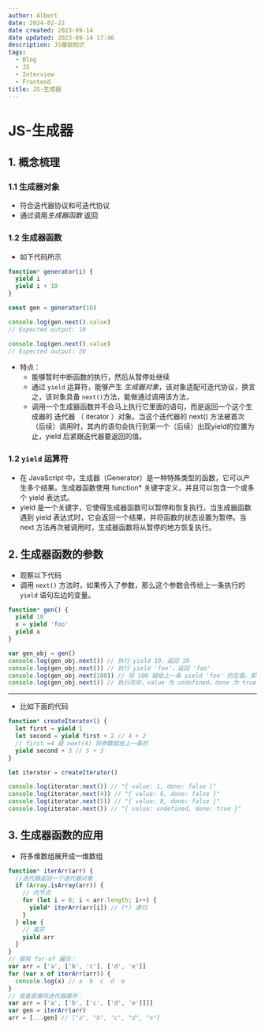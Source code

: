 ```yaml
---
author: Albert
date: 2024-02-22
date created: 2023-09-14
date updated: 2023-09-14 17:46
description: JS基础知识
tags:
  - Blog
  - JS
  - Interview
  - Frontend
title: JS-生成器
---
```


# JS-生成器

## 1. 概念梳理

### 1.1 生成器对象

- 符合迭代器协议和可迭代协议
- 通过调用*生成器函数* 返回

### 1.2 生成器函数

- 如下代码所示

```js
function* generator(i) {
  yield i
  yield i + 10
}

const gen = generator(10)

console.log(gen.next().value)
// Expected output: 10

console.log(gen.next().value)
// Expected output: 20
```

- 特点：
  - 能够暂时中断函数的执行，然后从暂停处继续
  - 通过 `yield` 运算符，能够产生 _生成器对象_，该对象适配可迭代协议，换言之，该对象具备 `next()`方法，能做通过调用该方法，
  - 调用一个生成器函数并不会马上执行它里面的语句，而是返回一个这个生成器的 迭代器 （ iterator ）对象。当这个迭代器的 next() 方法被首次（后续）调用时，其内的语句会执行到第一个（后续）出现yield的位置为止，yield 后紧跟迭代器要返回的值。

### 1.2 `yield` 运算符

- 在 JavaScript 中，生成器（Generator）是一种特殊类型的函数，它可以产生多个结果。生成器函数使用 function\* 关键字定义，并且可以包含一个或多个 yield 表达式。
- yield 是一个关键字，它使得生成器函数可以暂停和恢复执行。当生成器函数遇到 yield 表达式时，它会返回一个结果，并将函数的状态设置为暂停。当 next 方法再次被调用时，生成器函数将从暂停的地方恢复执行。

## 2. 生成器函数的参数

- 观察以下代码
- 调用 `next()` 方法时，如果传入了参数，那么这个参数会传给上一条执行的 `yield` 语句左边的变量。

```js
function* gen() {
  yield 10
  x = yield 'foo'
  yield x
}

var gen_obj = gen()
console.log(gen_obj.next()) // 执行 yield 10，返回 10
console.log(gen_obj.next()) // 执行 yield 'foo'，返回 'foo'
console.log(gen_obj.next(100)) // 将 100 赋给上一条 yield 'foo' 的左值，即执行 x=100，返回 100
console.log(gen_obj.next()) // 执行完毕，value 为 undefined，done 为 true
```

---

- 比如下面的代码

```js
function* createIterator() {
  let first = yield 1
  let second = yield first + 2 // 4 + 2
  // first =4 是 next(4) 将参数赋给上一条的
  yield second + 3 // 5 + 3
}

let iterator = createIterator()

console.log(iterator.next()) // "{ value: 1, done: false }"
console.log(iterator.next(4)) // "{ value: 6, done: false }"
console.log(iterator.next(5)) // "{ value: 8, done: false }"
console.log(iterator.next()) // "{ value: undefined, done: true }"
```

## 3. 生成器函数的应用

- 将多维数组展开成一维数组

```js
function* iterArr(arr) {
  //迭代器返回一个迭代器对象
  if (Array.isArray(arr)) {
    // 内节点
    for (let i = 0; i < arr.length; i++) {
      yield* iterArr(arr[i]) // (*) 递归
    }
  } else {
    // 离开
    yield arr
  }
}
// 使用 for-of 遍历：
var arr = ['a', ['b', 'c'], ['d', 'e']]
for (var x of iterArr(arr)) {
  console.log(x) // a  b  c  d  e
}
// 或者直接将迭代器展开：
var arr = ['a', ['b', ['c', ['d', 'e']]]]
var gen = iterArr(arr)
arr = [...gen] // ["a", "b", "c", "d", "e"]
```
